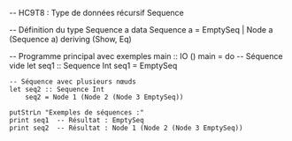 -- HC9T8 : Type de données récursif Sequence

-- Définition du type Sequence a
data Sequence a
    = EmptySeq
    | Node a (Sequence a)
    deriving (Show, Eq)

-- Programme principal avec exemples
main :: IO ()
main = do
    -- Séquence vide
    let seq1 :: Sequence Int
        seq1 = EmptySeq
    
    -- Séquence avec plusieurs nœuds
    let seq2 :: Sequence Int
        seq2 = Node 1 (Node 2 (Node 3 EmptySeq))
    
    putStrLn "Exemples de séquences :"
    print seq1  -- Résultat : EmptySeq
    print seq2  -- Résultat : Node 1 (Node 2 (Node 3 EmptySeq))
